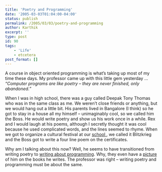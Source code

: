 ```yaml
---
title: 'Poetry and Programming'
date: '2005-03-03T01:04:00-04:00'
status: publish
permalink: /2005/03/03/poetry-and-programming
author: Karthik
excerpt: ''
type: post
id: 90
tags:
    - 'Life'
    - etcetera
post_format: []
---
```

A course in object oriented programming is what’s taking up most of my time these days. My professor came up with this little gem yesterday …  *“Computer programs are like poetry – they are never finished, only abandoned.”*

When I was in high school, there was a guy called Deepak Tony Thomas who was in the same class as me. We weren’t close friends or anything, but we would hang out a little bit. His parents lived in Bangalore (I think) so he got to stay in a house all my himself – unimaginably cool, so we called him the Boss. He would write poetry and show us his work once in a while. Rex and I would laugh at his poems, although I secretly thought it was cool because he used complicated words, and the lines seemed to rhyme. When we got to organize a cultural festival at our [school ](http://carmel.ac.in/index.asp) , we called it Blitzkrieg and the Boss got to write a four line poem on the certificates.

Why am I talking about this now? Well, he seems to have transitioned from writing poetry to [writing about programming](http://search.barnesandnoble.com/booksearch/results.asp?WRD=deepak%20thomas&userid=Al4eIX2BxH&cds2Pid=946). Why, they even have a [picture ](http://www.zend.com/images/publishers/big_16.jpg)of him on the books he writes. The professor was right – writing poetry and programming must be about the same.